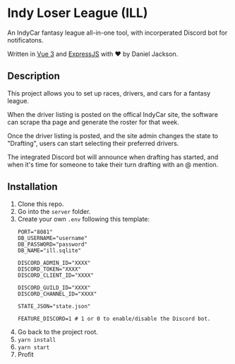 # Indy Loser League (ILL)

An IndyCar fantasy league all-in-one tool, with incorperated Discord bot for notificatons.

Written in [Vue 3](https://vuejs.org/) and [ExpressJS](https://expressjs.com/) with ❤️ by Daniel Jackson.

## Description

This project allows you to set up races, drivers, and cars for a fantasy league.

When the driver listing is posted on the offical IndyCar site, the software can scrape tha page and generate the roster for that week.

Once the driver listing is posted, and the site admin changes the state to "Drafting", users can start selecting their preferred drivers.

The integrated Discord bot will announce when drafting has started, and when it's time for someone to take their turn drafting with an @ mention.

## Installation

1. Clone this repo.
2. Go into the `server` folder.
3. Create your own `.env` following this template:
    ```
    PORT="8081"
    DB_USERNAME="username"
    DB_PASSWORD="password"
    DB_NAME="ill.sqlite"
    
    DISCORD_ADMIN_ID="XXXX"
    DISCORD_TOKEN="XXXX"
    DISCORD_CLIENT_ID="XXXX"
    
    DISCORD_GUILD_ID="XXXX"
    DISCORD_CHANNEL_ID="XXXX"
    
    STATE_JSON="state.json"
    
    FEATURE_DISCORD=1 # 1 or 0 to enable/disable the Discord bot.
    ```
4. Go back to the project root.
5. `yarn install`
6. `yarn start`
7. Profit
